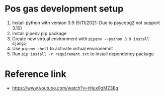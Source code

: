 # Pos gas development setup
1. Install python with version 3.9 (5/11/2021: Due to psycopg2 not support 3.10)
2. Install pipenv pip package
3. Create new virtual environment with `pipenv --python 3.9 install django`
4. Use `pipenv shell` to activate virtual environemnt
5. Run `pip install -r requirement.txt` to install dependency package



# Reference link
- https://www.youtube.com/watch?v=rHux0gMZ3Eg